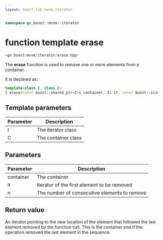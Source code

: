 ```yaml
---
layout: boost_lib_mvvm_iterator
---
```


```c++
namespace go_boost::mvvm::iterator
```

# function template erase

```c++
<go_boost/mvvm/iterator/erase.hpp>
```

The **erase** function is used to remove one or more elements from a
container.

It is declared as:

```c++
template<class I, class C>
I erase(const boost::shared_ptr<C>& container, I& it, const boost::size_t& n);
```

## Template parameters

Parameter | Description
-|-
I|The iterator class
C|The container class

## Parameters

Parameter | Description
-|-
container|The container
it|Iterator of the first element to be removed
n|The number of consecutive elements to remove

## Return value

An iterator pointing to the new location of the element that followed the last
element removed by the function call. This is the container end if the operation
removed the last element in the sequence.
